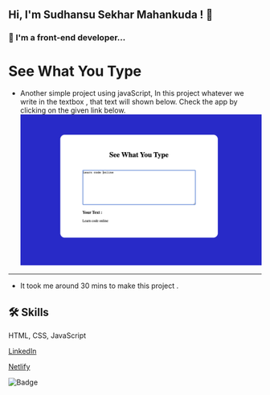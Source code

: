 ## Hi, I'm Sudhansu Sekhar Mahankuda ! 👋


### 🚀 I'm a front-end developer...



# See What You Type

-  Another simple project using javaScript, In this project whatever we write in the textbox , that text will shown below. Check the app by clicking on the given link below.
![Screenshot](./Image/See_What_You_Type.png "Template Screenshot")


---




- It took me around  30 mins to make this project .



## 🛠 Skills
HTML, CSS, JavaScript

[LinkedIn](https://www.linkedin.com/in/sud-sekhar/)

[Netlify](https://see-what-you-type-sud.netlify.app/)

![Badge](https://img.shields.io/badge/Netlify-Link-green)
